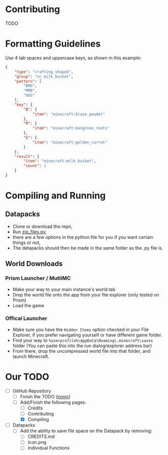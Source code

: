 # Contributing

TODO
# Formatting Guidelines
Use 4 tab spaces and uppercase keys, as shown in this example:
```json
{
    "type": "crafting_shaped",
    "group": "nc_milk_bucket",
    "pattern": [
        "BMG",
        "MMB",
        "GGG"
    ],
    "key": {
        "B": {
            "item": "minecraft:blaze_powder"
        },
        "M": {
            "item": "minecraft:mangrove_roots"
        },
        "G": {
            "item": "minecraft:golden_carrot"
        }
    },
    "result": {
        "item": "minecraft:milk_bucket",
        "count": 1
    }
}
```

# Compiling and Running

## Datapacks

- Clone or download the repo,
- Run [zip_files.py](/projects/zip_files.py),
- there are a few options in the python file for you if you want certain things or not,
- The datapacks should then be made in the same folder as the .py file is.

## World Downloads

### Prism Launcher / MutliMC

- Make your way to your main instance's world tab
- Drop the world file onto the app from your file explorer (only tested on Prism)
- Load the game

### Offical Launcher

- Make sure you have the `Hidden Items` option checked in your File Explorer, if you prefer navigating yourself or have different game folder.
- Find your way to `%userprofile%\AppData\Roaming\.minecraft\saves` folder (You can paste this into the run dialog/explorer address bar)
- From there, drop the uncompressed world file into that folder, and launch Minecraft.

# Our TODO

- [ ] GitHub Repository
  - [ ] Finish the TODO ([ironic](https://youtu.be/dKqLhzHSARI))
  - [ ] Add/Finish the following pages:
    - [ ] Credits
    - [ ] Contributing
    - [x] Compiling
- [ ] Datapacks
  - [ ] Add the ability to save file space on the Datapack by removing:
    - [ ] CREDITS.md
    - [ ] Icon.png
    - [ ] Individual Functions
